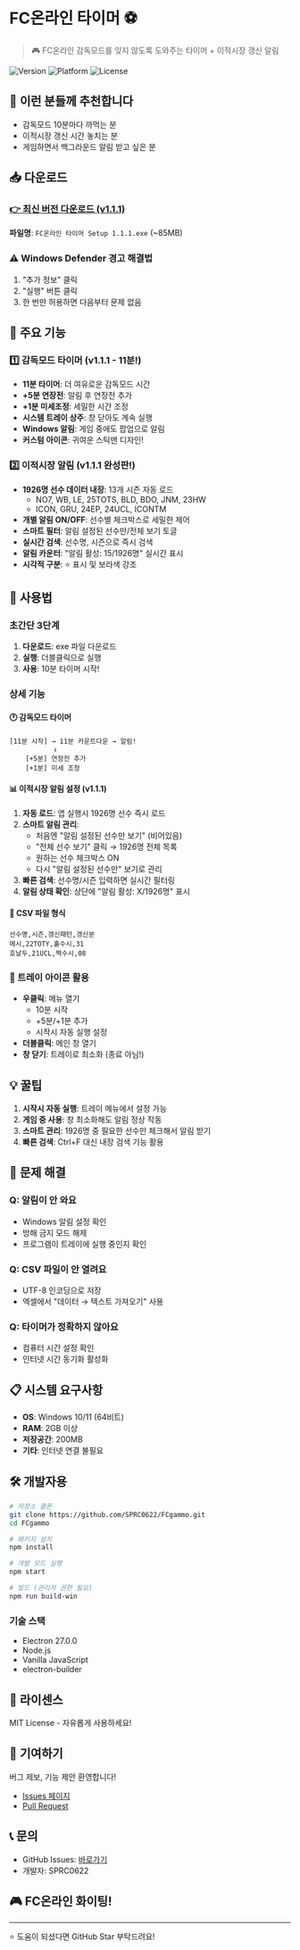 # FC온라인 타이머 ⚽

> 🎮 FC온라인 감독모드를 잊지 않도록 도와주는 타이머 + 이적시장 갱신 알림

![Version](https://img.shields.io/badge/version-1.1.1-blue)
![Platform](https://img.shields.io/badge/platform-Windows-lightgrey)
![License](https://img.shields.io/badge/license-MIT-green)

## 🌟 이런 분들께 추천합니다

- 감독모드 10분마다 까먹는 분
- 이적시장 갱신 시간 놓치는 분
- 게임하면서 백그라운드 알림 받고 싶은 분

## 📥 다운로드

### [👉 최신 버전 다운로드 (v1.1.1)](https://github.com/SPRC0622/FCgammo/releases/latest)

**파일명**: `FC온라인 타이머 Setup 1.1.1.exe` (~85MB)

### ⚠️ Windows Defender 경고 해결법
1. "추가 정보" 클릭
2. "실행" 버튼 클릭
3. 한 번만 허용하면 다음부터 문제 없음

## 🎯 주요 기능

### 1️⃣ 감독모드 타이머 (v1.1.1 - 11분!)
- **11분 타이머**: 더 여유로운 감독모드 시간
- **+5분 연장전**: 알림 후 연장전 추가
- **+1분 미세조정**: 세밀한 시간 조정
- **시스템 트레이 상주**: 창 닫아도 계속 실행
- **Windows 알림**: 게임 중에도 팝업으로 알림
- **커스텀 아이콘**: 귀여운 스틱맨 디자인!

### 2️⃣ 이적시장 알림 (v1.1.1 완성판!)
- **1926명 선수 데이터 내장**: 13개 시즌 자동 로드
  - NO7, WB, LE, 25TOTS, BLD, BDO, JNM, 23HW
  - ICON, GRU, 24EP, 24UCL, ICONTM
- **개별 알림 ON/OFF**: 선수별 체크박스로 세밀한 제어
- **스마트 필터**: 알림 설정된 선수만/전체 보기 토글
- **실시간 검색**: 선수명, 시즌으로 즉시 검색
- **알림 카운터**: "알림 활성: 15/1926명" 실시간 표시
- **시각적 구분**: ⭐ 표시 및 보라색 강조

## 🚀 사용법

### 초간단 3단계
1. **다운로드**: exe 파일 다운로드
2. **실행**: 더블클릭으로 실행
3. **사용**: 10분 타이머 시작!

### 상세 기능

#### 🕐 감독모드 타이머
```
[11분 시작] → 11분 카운트다운 → 알림!
           ↓
    [+5분] 연장전 추가
    [+1분] 미세 조정
```

#### 📊 이적시장 알림 설정 (v1.1.1)
1. **자동 로드**: 앱 실행시 1926명 선수 즉시 로드
2. **스마트 알림 관리**:
   - 처음엔 "알림 설정된 선수만 보기" (비어있음)
   - "전체 선수 보기" 클릭 → 1926명 전체 목록
   - 원하는 선수 체크박스 ON
   - 다시 "알림 설정된 선수만" 보기로 관리
3. **빠른 검색**: 선수명/시즌 입력하면 실시간 필터링
4. **알림 상태 확인**: 상단에 "알림 활성: X/1926명" 표시

#### 💾 CSV 파일 형식
```csv
선수명,시즌,갱신패턴,갱신분
메시,22TOTY,홀수시,31
호날두,21UCL,짝수시,08
```

### 🔔 트레이 아이콘 활용
- **우클릭**: 메뉴 열기
  - 10분 시작
  - +5분/+1분 추가
  - 시작시 자동 실행 설정
- **더블클릭**: 메인 창 열기
- **창 닫기**: 트레이로 최소화 (종료 아님!)

## 💡 꿀팁

1. **시작시 자동 실행**: 트레이 메뉴에서 설정 가능
2. **게임 중 사용**: 창 최소화해도 알림 정상 작동
3. **스마트 관리**: 1926명 중 필요한 선수만 체크해서 알림 받기
4. **빠른 검색**: Ctrl+F 대신 내장 검색 기능 활용

## 🔧 문제 해결

### Q: 알림이 안 와요
- Windows 알림 설정 확인
- 방해 금지 모드 해제
- 프로그램이 트레이에 실행 중인지 확인

### Q: CSV 파일이 안 열려요
- UTF-8 인코딩으로 저장
- 엑셀에서 "데이터 → 텍스트 가져오기" 사용

### Q: 타이머가 정확하지 않아요
- 컴퓨터 시간 설정 확인
- 인터넷 시간 동기화 활성화

## 📋 시스템 요구사항

- **OS**: Windows 10/11 (64비트)
- **RAM**: 2GB 이상
- **저장공간**: 200MB
- **기타**: 인터넷 연결 불필요

## 🛠️ 개발자용

```bash
# 저장소 클론
git clone https://github.com/SPRC0622/FCgammo.git
cd FCgammo

# 패키지 설치
npm install

# 개발 모드 실행
npm start

# 빌드 (관리자 권한 필요)
npm run build-win
```

### 기술 스택
- Electron 27.0.0
- Node.js
- Vanilla JavaScript
- electron-builder

## 📜 라이센스

MIT License - 자유롭게 사용하세요!

## 🤝 기여하기

버그 제보, 기능 제안 환영합니다!
- [Issues 페이지](https://github.com/SPRC0622/FCgammo/issues)
- [Pull Request](https://github.com/SPRC0622/FCgammo/pulls)

## 📞 문의

- GitHub Issues: [바로가기](https://github.com/SPRC0622/FCgammo/issues)
- 개발자: SPRC0622

## 🎮 FC온라인 화이팅!

---
⭐ 도움이 되셨다면 GitHub Star 부탁드려요!